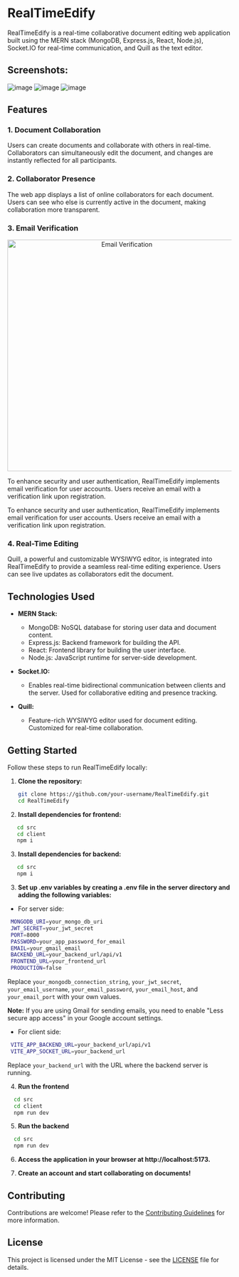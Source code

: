 # RealTimeEdify

RealTimeEdify is a real-time collaborative document editing web application built using the MERN stack (MongoDB, Express.js, React, Node.js), Socket.IO for real-time communication, and Quill as the text editor.

## Screenshots:
![image](https://github.com/user-attachments/assets/adcf343e-4cd4-409e-b194-c9ec7a3be3ac)
![image](https://github.com/user-attachments/assets/808859f8-d3a0-40af-80aa-dff6e978a5c1)
![image](https://github.com/user-attachments/assets/1a759dce-e026-4a16-8f93-13bce44c99e8)


## Features

### 1. Document Collaboration

Users can create documents and collaborate with others in real-time. Collaborators can simultaneously edit the document, and changes are instantly reflected for all participants.

### 2. Collaborator Presence

The web app displays a list of online collaborators for each document. Users can see who else is currently active in the document, making collaboration more transparent.

### 3. Email Verification
<p align="center">
  <img width="521" alt="Email Verification" src="https://github.com/Slacky300/REAL_TIME_EDIFY/assets/98531038/1ecad94d-eb4b-408c-9b84-9434a9994461">
</p>

To enhance security and user authentication, RealTimeEdify implements email verification for user accounts. Users receive an email with a verification link upon registration.

To enhance security and user authentication, RealTimeEdify implements email verification for user accounts. Users receive an email with a verification link upon registration.

### 4. Real-Time Editing

Quill, a powerful and customizable WYSIWYG editor, is integrated into RealTimeEdify to provide a seamless real-time editing experience. Users can see live updates as collaborators edit the document.

## Technologies Used

- **MERN Stack:**
  - MongoDB: NoSQL database for storing user data and document content.
  - Express.js: Backend framework for building the API.
  - React: Frontend library for building the user interface.
  - Node.js: JavaScript runtime for server-side development.

- **Socket.IO:**
  - Enables real-time bidirectional communication between clients and the server. Used for collaborative editing and presence tracking.

- **Quill:**
  - Feature-rich WYSIWYG editor used for document editing. Customized for real-time collaboration.

## Getting Started

Follow these steps to run RealTimeEdify locally:

1. **Clone the repository:**

   ```bash
   git clone https://github.com/your-username/RealTimeEdify.git
   cd RealTimeEdify
   ```
2. **Install dependencies for frontend:**

  ```bash
     cd src
     cd client
     npm i
  ```
3. **Install dependencies for backend:**

  ```bash
     cd src
     npm i
  ```

3. **Set up .env variables by creating a .env file in the server directory and adding the following variables:**

  - For server side:
   ```bash
    MONGODB_URI=your_mongo_db_uri
    JWT_SECRET=your_jwt_secret
    PORT=8000
    PASSWORD=your_app_password_for_email
    EMAIL=your_gmail_email
    BACKEND_URL=your_backend_url/api/v1
    FRONTEND_URL=your_frontend_url
    PRODUCTION=false
   ```

   Replace `your_mongodb_connection_string`, `your_jwt_secret`, `your_email_username`, `your_email_password`, `your_email_host`, and `your_email_port` with your own values.

  **Note:** If you are using Gmail for sending emails, you need to enable "Less secure app access" in your Google account settings.

  - For client side:
   ```bash
    VITE_APP_BACKEND_URL=your_backend_url/api/v1
    VITE_APP_SOCKET_URL=your_backend_url
   ```

   Replace `your_backend_url` with the URL where the backend server is running.

4. **Run the frontend**
  ```bash
    cd src
    cd client
    npm run dev
  ```

5. **Run the backend**
  ```bash
    cd src
    npm run dev
  ```
6. **Access the application in your browser at http://localhost:5173.**

7. **Create an account and start collaborating on documents!**

## **Contributing**

Contributions are welcome! Please refer to the [Contributing Guidelines](contributing.md) for more information.

## **License**

This project is licensed under the MIT License - see the [LICENSE](LICENSE) file for details.
